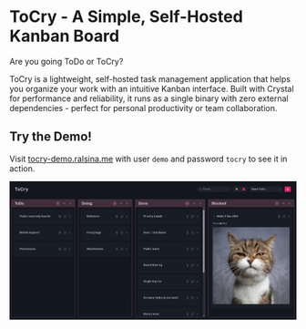 # ToCry - A Simple, Self-Hosted Kanban Board

Are you going ToDo or ToCry?

ToCry is a lightweight, self-hosted task management application that helps you organize your work with an intuitive Kanban interface. Built with Crystal for performance and reliability, it runs as a single binary with zero external dependencies - perfect for personal productivity or team collaboration.

## Try the Demo!

Visit [tocry-demo.ralsina.me](https://tocry-demo.ralsina.me) with user `demo` and password `tocry` to see it in action.

![ToCry Screenshot](screenshot.png)